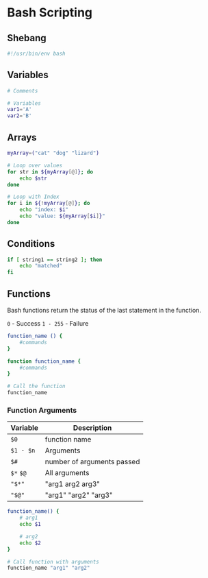 # Bash Scripting

## Shebang
```sh
#!/usr/bin/env bash
```

## Variables
```sh
# Comments

# Variables
var1='A'
var2='B'
```

## Arrays
```sh
myArray=("cat" "dog" "lizard")

# Loop over values
for str in ${myArray[@]}; do
    echo $str
done

# Loop with Index
for i in ${!myArray[@]}; do
    echo "index: $i"
    echo "value: ${myArray[$i]}" 
done
```

## Conditions
```sh
if [ string1 == string2 ]; then
    echo "matched"
fi
```

## Functions
Bash functions return the status of the last statement in the function.

`0` - Success
`1 - 255` - Failure 

```sh
function_name () {
    #commands
}

function function_name {
    #commands
}

# Call the function
function_name
```
### Function Arguments

| Variable | Description |
| -------- | ----------- |
| `$0` | function name | 
| `$1 - $n` | Arguments | 
| `$#` | number of arguments passed | 
| `$*` `$@` | All arguments | 
| `"$*"` | "arg1 arg2 arg3" | 
| `"$@"` | "arg1" "arg2" "arg3" | 

```sh
function_name() {
    # arg1
    echo $1

    # arg2
    echo $2
}

# Call function with arguments
function_name "arg1" "arg2"
```

